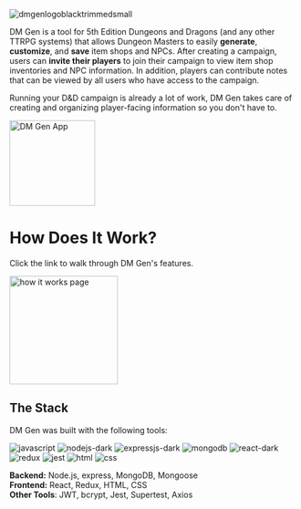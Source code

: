 ![dmgenlogoblacktrimmedsmall](https://user-images.githubusercontent.com/102330367/221329478-e6966299-e8bd-4e8a-ac5c-b2219788f8db.png)

DM Gen is a tool for 5th Edition Dungeons and Dragons (and any other TTRPG systems) that allows Dungeon Masters to easily **generate**, **customize**, and **save** item shops and NPCs. After creating a campaign, users can **invite their players** to join their campaign to view item shop inventories and NPC information. In addition, players can contribute notes that can be viewed by all users who have access to the campaign. 

Running your D&D campaign is already a lot of work, DM Gen takes care of creating and organizing player-facing information so you don't have to.

<a href="https://dmgen.up.railway.app/">
    <img width="150px" alt="DM Gen App" title="Go to DM Gen App" src="https://custom-icon-badges.demolab.com/badge/-Go%20to%20App-green?style=for-the-badge&logoColor=white&logo=sign-in"/></a>


# How Does It Work?

Click the link to walk through DM Gen's features.

<a href="https://dmgen.up.railway.app/howitworks">
    <img width="190px" alt="how it works page" title="Go to How It Works page" src="https://custom-icon-badges.demolab.com/badge/-How%20It%20Works-blue?style=for-the-badge&logoColor=white&logo=info"/></a>

## The Stack

DM Gen was built with the following tools:

![javascript](https://user-images.githubusercontent.com/102330367/221290588-1ac76a5e-a1ef-4008-b494-ed3d2a1700f6.svg)
![nodejs-dark](https://user-images.githubusercontent.com/102330367/221290680-7a735c9a-e52f-469a-ba8c-83dd3b8079f2.svg)
![expressjs-dark](https://user-images.githubusercontent.com/102330367/221290897-71ce897a-994c-4648-8e46-20980ea03952.svg)
![mongodb](https://user-images.githubusercontent.com/102330367/221290905-4681b961-a6bb-4418-aa0a-d9e99da9659a.svg)
![react-dark](https://user-images.githubusercontent.com/102330367/221290916-6d91e457-3086-4a56-b161-d83c7d2536c3.svg)
![redux](https://user-images.githubusercontent.com/102330367/221290923-061d34f5-c4c9-4759-a64c-fc5d947fdef2.svg)
![jest](https://user-images.githubusercontent.com/102330367/221700190-462fb717-090c-454e-a596-e9e5b81796b9.svg)
![html](https://user-images.githubusercontent.com/102330367/221290935-b9645ebc-4c1c-4975-bff7-81e677190082.svg)
![css](https://user-images.githubusercontent.com/102330367/221290945-3a601c4f-4008-4954-b0e5-d282f02f201f.svg)


**Backend:** Node.js, express, MongoDB, Mongoose <br>
**Frontend:** React, Redux, HTML, CSS <br>
**Other Tools**: JWT, bcrypt, Jest, Supertest, Axios

